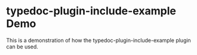 # typedoc-plugin-include-example Demo

This is a demonstration of how the typedoc-plugin-include-example plugin can be used.